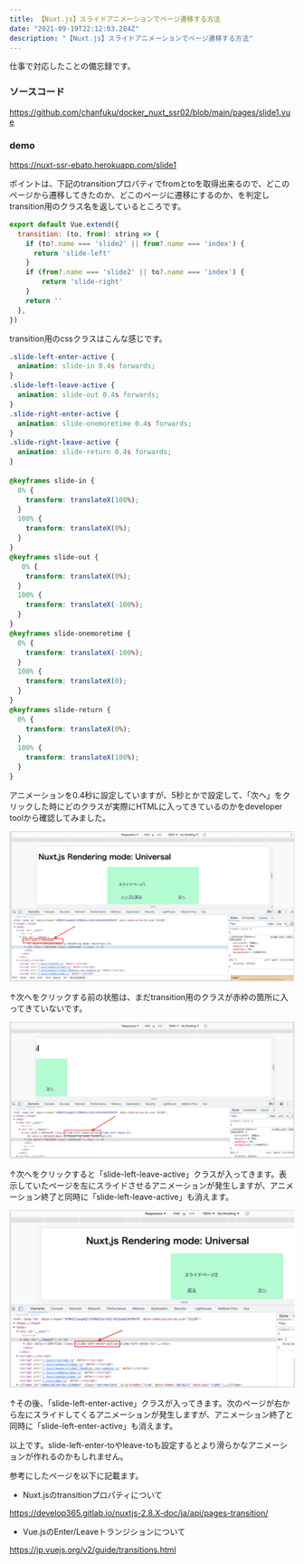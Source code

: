 ```yaml
---
title: 【Nuxt.js】スライドアニメーションでページ遷移する方法
date: "2021-09-19T22:12:03.284Z"
description: "【Nuxt.js】スライドアニメーションでページ遷移する方法"
---
```


仕事で対応したことの備忘録です。

### ソースコード

<a href="https://github.com/chanfuku/docker_nuxt_ssr02/blob/main/pages/slide1.vue" target="_blank">https://github.com/chanfuku/docker_nuxt_ssr02/blob/main/pages/slide1.vue</a>

### demo

<a href="https://nuxt-ssr-ebato.herokuapp.com/slide1" target="_blank">https://nuxt-ssr-ebato.herokuapp.com/slide1</a>

ポイントは、下記のtransitionプロパティでfromとtoを取得出来るので、どこのページから遷移してきたのか、どこのページに遷移にするのか、を判定しtransition用のクラス名を返しているところです。

```javascript
export default Vue.extend({
  transition: (to, from): string => {
    if (to?.name === 'slide2' || from?.name === 'index') {
      return 'slide-left'
    }
    if (from?.name === 'slide2' || to?.name === 'index') {
        return 'slide-right'
    }
    return ''
  },
})
```

transition用のcssクラスはこんな感じです。

```css
.slide-left-enter-active {
  animation: slide-in 0.4s forwards;
}
.slide-left-leave-active {
  animation: slide-out 0.4s forwards;
}
.slide-right-enter-active {
  animation: slide-onemoretime 0.4s forwards;
}
.slide-right-leave-active {
  animation: slide-return 0.4s forwards;
}

@keyframes slide-in {
  0% {
    transform: translateX(100%);
  }
  100% {
    transform: translateX(0%);
  }
}
@keyframes slide-out {
   0% {
    transform: translateX(0%);
  }
  100% {
    transform: translateX(-100%);
  }
}
@keyframes slide-onemoretime {
  0% {
    transform: translateX(-100%);
  }
  100% {
    transform: translateX(0);
  }
}
@keyframes slide-return {
  0% {
    transform: translateX(0%);
  }
  100% {
    transform: translateX(100%);
  }
}
```

アニメーションを0.4秒に設定していますが、5秒とかで設定して、「次へ」をクリックした時にどのクラスが実際にHTMLに入ってきているのかをdeveloper toolから確認してみました。

![Image](./img1.png)

↑次へをクリックする前の状態は、まだtransition用のクラスが赤枠の箇所に入ってきていないです。

![Image](./img2.png)

↑次へをクリックすると「slide-left-leave-active」クラスが入ってきます。表示していたページを左にスライドさせるアニメーションが発生しますが、アニメーション終了と同時に「slide-left-leave-active」も消えます。

![Image](./img3.png)

↑その後、「slide-left-enter-active」クラスが入ってきます。次のページが右から左にスライドしてくるアニメーションが発生しますが、アニメーション終了と同時に「slide-left-enter-active」も消えます。

以上です。slide-left-enter-toやleave-toも設定するとより滑らかなアニメーションが作れるのかもしれません。

参考にしたページを以下に記載ます。

* Nuxt.jsのtransitionプロパティについて

<a href="https://develop365.gitlab.io/nuxtjs-2.8.X-doc/ja/api/pages-transition/" target="_blank">https://develop365.gitlab.io/nuxtjs-2.8.X-doc/ja/api/pages-transition/</a>

* Vue.jsのEnter/Leaveトランジションについて

<a href="https://jp.vuejs.org/v2/guide/transitions.html" target="_blank">https://jp.vuejs.org/v2/guide/transitions.html</a>

